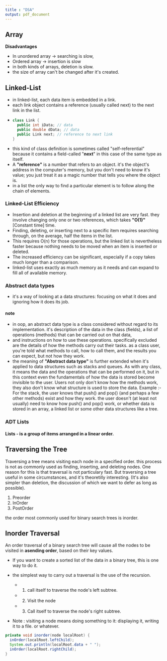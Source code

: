 ```yaml
---
title : "DSA"
output: pdf_document
---
```


## Array

**Disadvantages**

- In unordered array -> searching is slow, 
- Ordered array -> insertion is slow
- in both kinds of arrays, deletion is slow.
- the size of array can't be changed after it's created.

## Linked-List 

- in linked-list, each data item is embedded in a link. 
- each link object contains a reference (usually called next) to the next link in the list.
- ```java 
  class Link {
    public int iData; // data
    public double dData; // data
    public Link next; // reference to next link
  }


- this kind of class definition is sometimes called "self-referential" because it contains a field-called "**next**" in this case of the same type as itself.
- A **"reference"** is a number that refers to an object. it's the object's address in the computer's memory, but you don't need to know it's value; you just treat it as a magic number that tells you where the object is.
- in a list the only way to find a particular element is to follow along the chain of elements.

### Linked-List Efficiency

- Insertion and deletion at the beginning of a linked list are very fast. they involve changing only one or two references, which takes **"O(1)"** [Constant time] time.
- Finding, deleting, or inserting  next to a specific item requires searching through, on the average, half the items in the list.
- This requires O(n) for those operations, but the linked list is nevertheless faster because nothing needs to be moved when an item is inserted or deleted.
- The increased efficiency can be significant, especially if a copy takes much longer than a comparison.
- linked-list uses exactly as much memory as it needs and can expand to fill all of available memory. 

### Abstract data types 
- it's a way of looking at a data structures: focusing on what it does and ignoring how it does its job.

#### note 
- in oop, an abstract data type is a class considered without regard to its implementation. it's description of the data in the class (fields), a list of operations (methods) that can be carried out on that data,
-  and instructions on how to use these operations. specifically excluded are the details of how the methods carry out their tasks. as a class user, you're told what methods to call, how to call them, and the results you can expect, but not how they work.
- the meaning of **"Abstract data type"** is further extended when it's applied to data structures such as stacks and queues. As with any class, it means the data and the operations that can be performed on it, but in this context even the fundamentals of how the data is stored become invisible to the user.  Users not only don't know how the methods work, they also don't know what structure is used to store the data. 
Example :- For the stack, the user knows that push() and pop() (and perhaps a few other methods) exist and how they work. the user doesn't (at least not usually) need to know how push() and pop() work, or whether data is stored in an array, a linked list or some other data structures like a tree.

### ADT Lists
 #### Lists -  is a group of items arranged in a linear order. 


 ## Traversing the Tree
Traversing a tree means visiting each node in a specified order. this process is not as commonly  used as finding, inserting, and deleting nodes. One reason for this is that traversal is not particulary fast. But traversing a tree useful in some circumstances, and it's theoretilly interesting. (It's also simpler than deletion, the discussion of which we want to defer as long as possible).

1. Preorder
2. InOrder
3. PostOrder

the order most commonly used for binary search trees is inorder. 

## Inorder Traversal 

An order traversal of a binary search tree will cause all the nodes to be visited in **asending order**, based on their key values.

- If you want to create a sorted list of the data in a binary tree, this is one way to do it.

- the simplest way to carry out a traversal is the use of the recursion.
  
  - 1. call itself to traverse the node's left subtree.
  - 2. Visit the node
  - 3. Call itself to traverse the node's right subtree.
- Note : visiting a node means doing something to it: displaying it, writing it to a file. or whatever. 

```java
private void inorder(node localRoot) {
  inOrder(localRoot.leftChild);
  System.out.println(localRoot.data + " ");
  inOrder(localRoot.rightChild);
}
```
